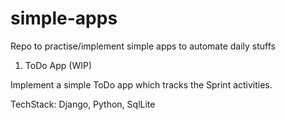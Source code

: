 # simple-apps
Repo to practise/implement simple apps to automate daily stuffs

1. ToDo App (WIP)

Implement a simple ToDo app which tracks the Sprint activities.

TechStack: Django, Python, SqlLite
